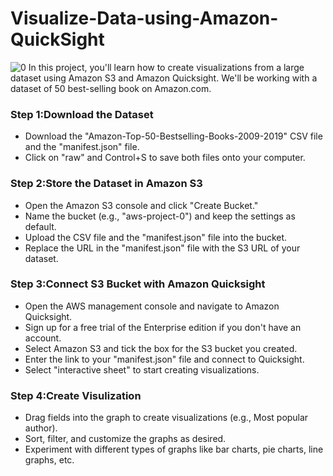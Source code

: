 # Visualize-Data-using-Amazon-QuickSight
![0](https://github.com/panwar100/Visualize-Data-using-Amazon-QuickSight/assets/134361823/0c7398ff-c31b-429c-8e38-6227e6ea0191)
In this project, you'll learn how to create visualizations from a large dataset using Amazon S3 and Amazon Quicksight. We'll be working with a dataset of 50 best-selling book on Amazon.com.

### Step 1:Download the Dataset
* Download the "Amazon-Top-50-Bestselling-Books-2009-2019" CSV file and the "manifest.json" file.
* Click on "raw" and Control+S to save both files onto your computer.

### Step 2:Store the Dataset in Amazon S3
* Open the Amazon S3 console and click "Create Bucket."
* Name the bucket (e.g., "aws-project-0") and keep the settings as default.
* Upload the CSV file and the "manifest.json" file into the bucket.
* Replace the URL in the "manifest.json" file with the S3 URL of your dataset.

### Step 3:Connect S3 Bucket with Amazon Quicksight
* Open the AWS management console and navigate to Amazon Quicksight.
* Sign up for a free trial of the Enterprise edition if you don't have an account.
* Select Amazon S3 and tick the box for the S3 bucket you created.
* Enter the link to your "manifest.json" file and connect to Quicksight.
* Select "interactive sheet" to start creating visualizations. 

### Step 4:Create Visulization
* Drag fields into the graph to create visualizations (e.g., Most popular author).
* Sort, filter, and customize the graphs as desired.
* Experiment with different types of graphs like bar charts, pie charts, line graphs, etc.
